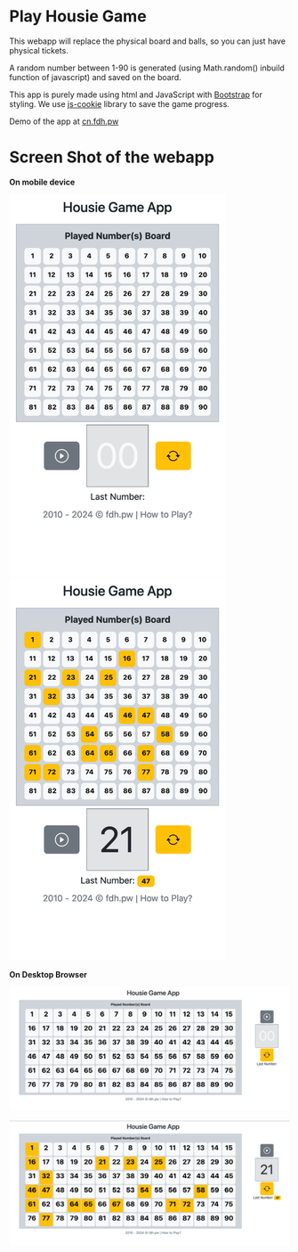 # Play Housie Game

This webapp will replace the physical board and balls, so you can just have physical tickets.

A random number between 1-90 is generated (using Math.random() inbuild function of javascript) and saved on the board.

This app is purely made using html and JavaScript with [Bootstrap](https://getbootstrap.com) for styling. We use [js-cookie](https://github.com/js-cookie/js-cookie) library to save the game progress.

Demo of the app at [cn.fdh.pw](https://cn.fdh.pw)

# Screen Shot of the webapp

**On mobile device**

<img src="images/blank_mob.png" width="390px"> <img src="images/played_mb.png" width="390px"> 

**On Desktop Browser**

![Before game start](images/blank_dt.png "Before the game start") 

![Game Progress](images/played_pc.png "Game Progress")



